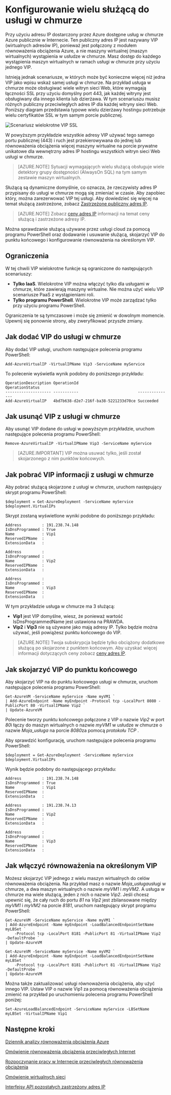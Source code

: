 <properties
   pageTitle="Wiele służącą do usługi w chmurze"
   description="Omówienie multiVIP i jak ustawić wiele służącą dotyczące usługi w chmurze"
   services="load-balancer"
   documentationCenter="na"
   authors="sdwheeler"
   manager="carmonm"
   editor="tysonn" />
<tags
   ms.service="load-balancer"
   ms.devlang="na"
   ms.topic="article"
   ms.tgt_pltfrm="na"
   ms.workload="infrastructure-services"
   ms.date="10/24/2016"
   ms.author="sewhee" />

# <a name="configure-multiple-vips-for-a-cloud-service"></a>Konfigurowanie wielu służącą do usługi w chmurze

Przy użyciu adresu IP dostarczony przez Azure dostępne usług w chmurze Azure publicznie w Internecie. Ten publiczny adres IP jest nazywany VIP (wirtualnych adresów IP), ponieważ jest połączony z modułem równoważenia obciążenia Azure, a nie maszyny wirtualnej (maszyn wirtualnych) wystąpienia w usłudze w chmurze. Masz dostęp do każdego wystąpienia maszyn wirtualnych w ramach usługi w chmurze przy użyciu jednego VIP.

Istnieją jednak scenariusze, w których może być konieczne więcej niż jedna VIP jako wpisu wskaż samej usługi w chmurze. Na przykład usługa w chmurze może obsługiwać wiele witryn sieci Web, które wymagają łączności SSL przy użyciu domyślny port 443, jak każdej witryny jest obsługiwany dla innego klienta lub dzierżawa. W tym scenariuszu musisz różnych publiczny przeciwległych adres IP dla każdej witryny sieci Web. Poniższy diagram przedstawia typowe wielu dzierżawy hostingu potrzebuje wielu certyfikatów SSL w tym samym porcie publicznej.

![Scenariusz wielokrotne VIP SSL](./media/load-balancer-multivip/Figure1.png)

W powyższym przykładzie wszystkie adresy VIP używać tego samego portu publicznej (443) i ruch jest przekierowywana do jednej lub równoważenia obciążenia więcej maszyny wirtualne na porcie prywatne unikatowe dla wewnętrzny adres IP hostingu wszystkich witryn sieci Web usługi w chmurze.

>[AZURE.NOTE] Sytuacji wymagających wielu służącą obsługuje wiele detektory grupy dostępności (AlwaysOn SQL) na tym samym zestawie maszyn wirtualnych.

Służącą są dynamiczne domyślnie, co oznacza, że rzeczywisty adres IP przypisany do usługi w chmurze mogą się zmieniać w czasie. Aby zapobiec który, można zarezerwować VIP tej usługi. Aby dowiedzieć się więcej na temat służącą zastrzeżone, zobacz [Zastrzeżone publiczny adres IP](../virtual-network/virtual-networks-reserved-public-ip.md).

>[AZURE.NOTE] Zobacz [ceny adres IP](https://azure.microsoft.com/pricing/details/ip-addresses/) informacji na temat ceny służącą i zastrzeżone adresy IP.

Można sprawdzanie służącą używane przez usługi cloud za pomocą programu PowerShell oraz dodawanie i usuwanie służącą, skojarzyć VIP do punktu końcowego i konfigurowanie równoważenia na określonym VIP.

## <a name="limitations"></a>Ograniczenia

W tej chwili VIP wielokrotne funkcje są ograniczone do następujących scenariuszy:

- **Tylko IaaS**. Wielokrotne VIP można włączyć tylko dla usługami w chmurze, które zawierają maszyny wirtualne. Nie można użyć wielu VIP scenariusze PaaS z wystąpieniami roli.
- **Tylko programu PowerShell**. Wielokrotne VIP może zarządzać tylko przy użyciu programu PowerShell.

Ograniczenia te są tymczasowe i może się zmienić w dowolnym momencie. Upewnij się ponownie strony, aby zweryfikować przyszłe zmiany.


## <a name="how-to-add-a-vip-to-a-cloud-service"></a>Jak dodać VIP do usługi w chmurze

Aby dodać VIP usługi, uruchom następujące polecenia programu PowerShell:

    Add-AzureVirtualIP -VirtualIPName Vip3 -ServiceName myService

To polecenie wyświetla wynik podobny do poniższego przykładu:

    OperationDescription OperationId                          OperationStatus
    -------------------- -----------                          ---------------
    Add-AzureVirtualIP   4bd7b638-d2e7-216f-ba38-5221233d70ce Succeeded

## <a name="how-to-remove-a-vip-from-a-cloud-service"></a>Jak usunąć VIP z usługi w chmurze

Aby usunąć VIP dodane do usługi w powyższym przykładzie, uruchom następujące polecenia programu PowerShell:

    Remove-AzureVirtualIP -VirtualIPName Vip3 -ServiceName myService

>[AZURE.IMPORTANT] VIP można usuwać tylko, jeśli został skojarzonego z nim punktów końcowych.

## <a name="how-to-retrieve-vip-information-from-a-cloud-service"></a>Jak pobrać VIP informacji z usługi w chmurze

Aby pobrać służącą skojarzone z usługi w chmurze, uruchom następujący skrypt programu PowerShell:

    $deployment = Get-AzureDeployment -ServiceName myService
    $deployment.VirtualIPs

Skrypt zostaną wyświetlone wyniki podobne do poniższego przykładu:

    Address         : 191.238.74.148
    IsDnsProgrammed : True
    Name            : Vip1
    ReservedIPName  :
    ExtensionData   :

    Address         :
    IsDnsProgrammed :
    Name            : Vip2
    ReservedIPName  :
    ExtensionData   :

    Address         :
    IsDnsProgrammed :
    Name            : Vip3
    ReservedIPName  :
    ExtensionData   :

W tym przykładzie usługa w chmurze ma 3 służącą:

- **Vip1** jest VIP domyślne, wiesz, że ponieważ wartość IsDnsProgrammedName jest ustawiona na PRAWDA.
- **Vip2** i **Vip3** nie są używane jako mają adresy IP. Tylko będzie można używać, jeśli powiążesz punktu końcowego do VIP.

>[AZURE.NOTE] Twoja subskrypcja będzie tylko obciążony dodatkowe służącą po skojarzone z punktem końcowym. Aby uzyskać więcej informacji dotyczących ceny zobacz [ceny adres IP](https://azure.microsoft.com/pricing/details/ip-addresses/).

## <a name="how-to-associate-a-vip-to-an-endpoint"></a>Jak skojarzyć VIP do punktu końcowego

Aby skojarzyć VIP na do punktu końcowego usługi w chmurze, uruchom następujące polecenia programu PowerShell:

    Get-AzureVM -ServiceName myService -Name myVM1 `
  	| Add-AzureEndpoint -Name myEndpoint -Protocol tcp -LocalPort 8080 -PublicPort 80 -VirtualIPName Vip2 `
  	| Update-AzureVM

Polecenie tworzy punktu końcowego połączone z VIP o nazwie *Vip2* w port *80*i łączy do maszyn wirtualnych o nazwie *myVM1* w usłudze w chmurze o nazwie *Moja_usługa* na porcie *8080*za pomocą *protokołu TCP* .

Aby sprawdzić konfigurację, uruchom następujące polecenia programu PowerShell:

    $deployment = Get-AzureDeployment -ServiceName myService
    $deployment.VirtualIPs

Wynik będzie podobny do następującego przykładu:

    Address         : 191.238.74.148
    IsDnsProgrammed : True
    Name            : Vip1
    ReservedIPName  :
    ExtensionData   :

    Address         : 191.238.74.13
    IsDnsProgrammed :
    Name            : Vip2
    ReservedIPName  :
    ExtensionData   :

    Address         :
    IsDnsProgrammed :
    Name            : Vip3
    ReservedIPName  :
    ExtensionData   :

## <a name="how-to-enable-load-balancing-on-a-specific-vip"></a>Jak włączyć równoważenia na określonym VIP

Możesz skojarzyć VIP jednego z wielu maszyn wirtualnych do celów równoważenia obciążenia. Na przykład masz o nazwie *Moja_usługa*usługi w chmurze, a dwa maszyn wirtualnych o nazwie *myVM1* i *myVM2*. A usługa w chmurze ma wiele służącą, jeden z nich o nazwie *Vip2*. Jeśli chcesz upewnić się, że cały ruch do portu *81* na *Vip2* jest zbilansowane między *myVM1* i *myVM2* na porcie *8181*, uruchom następujący skrypt programu PowerShell:

    Get-AzureVM -ServiceName myService -Name myVM1 `
  	| Add-AzureEndpoint -Name myEndpoint -LoadBalancedEndpointSetName myLBSet `
        -Protocol tcp -LocalPort 8181 -PublicPort 81 -VirtualIPName Vip2  -DefaultProbe `
  	| Update-AzureVM

    Get-AzureVM -ServiceName myService -Name myVM2 `
  	| Add-AzureEndpoint -Name myEndpoint -LoadBalancedEndpointSetName myLBSet `
        -Protocol tcp -LocalPort 8181 -PublicPort 81 -VirtualIPName Vip2  -DefaultProbe `
  	| Update-AzureVM

Można także zaktualizować usługi równoważenia obciążenia, aby użyć innego VIP. Ustaw VIP o nazwie Vip1 za pomocą równoważenia obciążenia zmienić na przykład po uruchomieniu polecenia programu PowerShell poniżej:

    Set-AzureLoadBalancedEndpoint -ServiceName myService -LBSetName myLBSet -VirtualIPName Vip1

## <a name="next-steps"></a>Następne kroki

[Dziennik analizy równoważenia obciążenia Azure](load-balancer-monitor-log.md)

[Omówienie równoważenia obciążenia przeciwległych Internet](load-balancer-internet-overview.md)

[Rozpoczynanie pracy w Internecie przeciwległych równoważenia obciążenia](load-balancer-get-started-internet-arm-ps.md)

[Omówienie wirtualnych sieci](../virtual-network/virtual-networks-overview.md)

[Interfejsy API pozostałych zastrzeżony adres IP](https://msdn.microsoft.com/library/azure/dn722420.aspx)